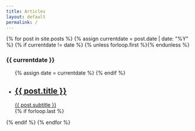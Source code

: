 ```yaml
---
title: Articles
layout: default
permalink: /
---
```


{% for post in site.posts %}
{% assign currentdate = post.date | date: "%Y" %}
{% if currentdate != date %}
{% unless forloop.first %}</ul>{% endunless %}
<h3>{{ currentdate }}</h3>
<ul class="blog-posts">
{% assign date = currentdate %}
{% endif %}
<li>
	<a href="{% if post.link %}{{ post.link }}{% else %}{{ post.url }}{% endif %}">
		<h2>{{ post.title }}</h2>
		<span class="left">{{ post.subtitle }}</span>
	</a>
</li>
{% if forloop.last %}</ul>{% endif %}
{% endfor %}